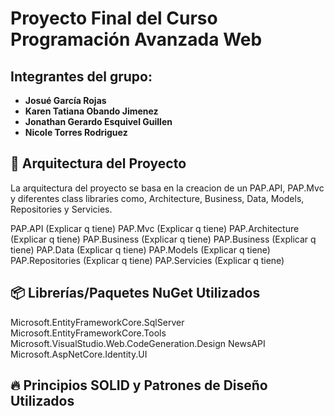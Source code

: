 # Proyecto Final del Curso Programación Avanzada Web

## Integrantes del grupo:
- **Josué García Rojas**  
- **Karen Tatiana Obando Jimenez**  
- **Jonathan Gerardo Esquivel Guillen**  
- **Nicole Torres Rodriguez**  



## 📌 Arquitectura del Proyecto  
La arquitectura del proyecto se basa en la creacion de un PAP.API, PAP.Mvc y diferentes class libraries como, Architecture, Business, Data, Models, Repositories y Servicies.

PAP.API
(Explicar q tiene)
PAP.Mvc
(Explicar q tiene)
PAP.Architecture
(Explicar q tiene)
PAP.Business
(Explicar q tiene)
PAP.Business
(Explicar q tiene)
PAP.Data
(Explicar q tiene)
PAP.Models
(Explicar q tiene)
PAP.Repositories
(Explicar q tiene)
PAP.Servicies
(Explicar q tiene)

## 📦 Librerías/Paquetes NuGet Utilizados  
Microsoft.EntityFrameworkCore.SqlServer
Microsoft.EntityFrameworkCore.Tools
Microsoft.VisualStudio.Web.CodeGeneration.Design
NewsAPI
Microsoft.AspNetCore.Identity.UI


## 🔥 Principios SOLID y Patrones de Diseño Utilizados  

